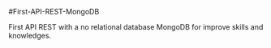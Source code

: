 #First-API-REST-MongoDB

First API REST with a no relational database MongoDB for improve skills and knowledges. 
